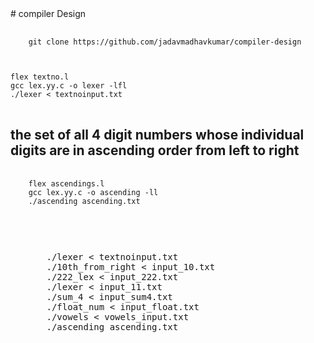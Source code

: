 <html>
# compiler Design 

<pre >
  <code>
    git clone https://github.com/jadavmadhavkumar/compiler-design
  </code>
</pre>
<pre>
<code>
flex textno.l 
gcc lex.yy.c -o lexer -lfl                                                                                            
./lexer < textnoinput.txt 
          </code>  
</pre>

<h2>the set of all 4 digit numbers whose individual digits are in ascending order from left to right</h2>
<pre>
  <code>
    flex ascendings.l
    gcc lex.yy.c -o ascending -ll
    ./ascending ascending.txt
  </code>
</pre>
  
<table>
  <pre>
  <ol>
    ./lexer < textnoinput.txt 
    ./10th_from_right < input_10.txt
    ./222_lex < input_222.txt
    ./lexer < input_11.txt
    ./sum_4 < input_sum4.txt
    ./float_num < input_float.txt  
    ./vowels < vowels_input.txt
    ./ascending ascending.txt
    </ol>
    </pre>
  </table>
    </html>
